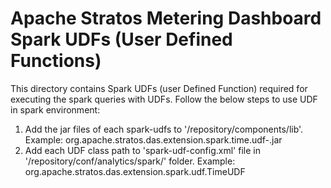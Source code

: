 # Apache Stratos Metering Dashboard Spark UDFs (User Defined Functions)

This directory contains Spark UDFs (user Defined Function) required for executing the spark queries with UDFs.
Follow the below steps to use UDF in spark environment:
1. Add the jar files of each spark-udfs to '<DAS-HOME>/repository/components/lib'.
   Example: org.apache.stratos.das.extension.spark.time.udf-<stratos-version>.jar
2. Add each UDF class path to 'spark-udf-config.xml' file in '<DAS-HOME>/repository/conf/analytics/spark/' folder.
   Example: <class-name>org.apache.stratos.das.extension.spark.udf.TimeUDF</class-name>